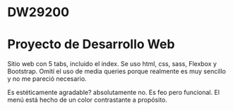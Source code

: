 # DW29200

# Proyecto de Desarrollo Web

Sitio web con 5 tabs, incluido el index. Se uso html, css, sass, Flexbox y Bootstrap. Omití el uso de media queries porque realmente es muy sencillo y no me pareció necesario.

Es estéticamente agradable? absolutamente no. Es feo pero funcional. El menú está hecho de un color contrastante a propósito.

